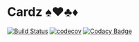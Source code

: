 # Cardz :spades::hearts::clubs::diamonds:
[![Build Status](https://travis-ci.org/RusticFlare/Cardz.svg?branch=master)](https://travis-ci.org/RusticFlare/Cardz)
[![codecov](https://codecov.io/gh/RusticFlare/Cardz/branch/master/graph/badge.svg)](https://codecov.io/gh/RusticFlare/Cardz)
[![Codacy Badge](https://api.codacy.com/project/badge/Grade/036bda817b314d4a8f587c410b5b500b)](https://www.codacy.com/app/RusticFlare/Cardz?utm_source=github.com&amp;utm_medium=referral&amp;utm_content=RusticFlare/Cardz&amp;utm_campaign=Badge_Grade)
